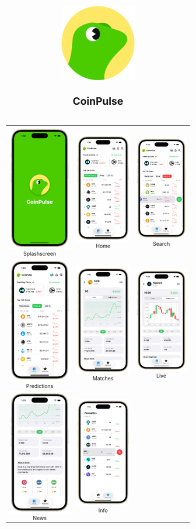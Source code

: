 <h1 align="center">
<br>
  <img src="screenshot/test.png" width="200" alt="">
<br>
<br>
CoinPulse
</h1>
<br>

<table>
  <tr>
    <td align="center"><img src="screenshot/eight.png" width="320"/><br>Splashscreen</td>
    <td align="center"><img src="screenshot/one.png" width="320"/><br>Home</td>
    <td align="center"><img src="screenshot/two.png" width="320"/><br>Search</td>
  </tr>
  <tr>
    <td align="center"><img src="screenshot/three.png" width="320"/><br>Predictions</td>
    <td align="center"><img src="screenshot/four.png" width="320"/><br>Matches</td>
    <td align="center"><img src="screenshot/five.png" width="320"/><br>Live</td>
  </tr>
  <tr>
    <td align="center"><img src="screenshot/six.png" width="320"/><br>News</td>
    <td align="center"><img src="screenshot/seven.png" width="320"/><br>Info</td>
  </tr>
</table>
